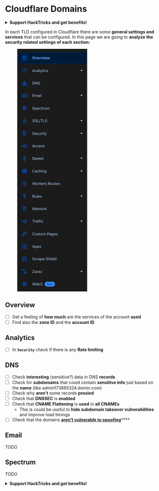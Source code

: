 # Cloudflare Domains

<details>

<summary><strong>Support HackTricks and get benefits!</strong></summary>

Do you work in a **cybersecurity company**? Do you want to see your **company advertised in HackTricks**? or do you want to have access the **latest version of the PEASS or download HackTricks in PDF**? Check the [**SUBSCRIPTION PLANS**](https://github.com/sponsors/carlospolop)!

Discover [**The PEASS Family**](https://opensea.io/collection/the-peass-family), our collection of exclusive [**NFTs**](https://opensea.io/collection/the-peass-family)

Get the [**official PEASS & HackTricks swag**](https://peass.creator-spring.com)

**Join the** [**💬**](https://emojipedia.org/speech-balloon/) [**Discord group**](https://discord.gg/hRep4RUj7f) or the [**telegram group**](https://t.me/peass) or **follow** me on **Twitter** [**🐦**](https://github.com/carlospolop/hacktricks/tree/7af18b62b3bdc423e11444677a6a73d4043511e9/\[https:/emojipedia.org/bird/README.md)[**@carlospolopm**](https://twitter.com/carlospolopm)**.**

**Share your hacking tricks submitting PRs to the** [**hacktricks github repo**](https://github.com/carlospolop/hacktricks)**.**

</details>

In each TLD configured in Cloudflare there are some **general settings and services** that can be configured. In this page we are going to **analyze the security related settings of each section:**

<figure><img src="../../.gitbook/assets/image.png" alt=""><figcaption></figcaption></figure>

## Overview

* [ ] Get a feeling of **how much** are the services of the account **used**
* [ ] Find also the **zone ID** and the **account ID**

## Analytics

* [ ] In **`Security`** check if there is any **Rate limiting**&#x20;

## DNS

* [ ] Check **interesting** (sensitive?) data in DNS **records**
* [ ] Check for **subdomains** that could contain **sensitive info** just based on the **name** (like admin173865324.domin.com)
* [ ] Check why **aren't** some records **proxied**
* [ ] Check that **DNSSEC** is **enabled**
* [ ] Check that **CNAME Flattening** is **used** in **all CNAMEs**
  * This is could be useful to **hide subdomain takeover vulnerabilities** and improve load timings
* [ ] Check that the domains [**aren't vulnerable to spoofing**](https://book.hacktricks.xyz/network-services-pentesting/pentesting-smtp#mail-spoofing)****

## **Email**

TODO

## Spectrum

TODO

<details>

<summary><strong>Support HackTricks and get benefits!</strong></summary>

Do you work in a **cybersecurity company**? Do you want to see your **company advertised in HackTricks**? or do you want to have access the **latest version of the PEASS or download HackTricks in PDF**? Check the [**SUBSCRIPTION PLANS**](https://github.com/sponsors/carlospolop)!

Discover [**The PEASS Family**](https://opensea.io/collection/the-peass-family), our collection of exclusive [**NFTs**](https://opensea.io/collection/the-peass-family)

Get the [**official PEASS & HackTricks swag**](https://peass.creator-spring.com)

**Join the** [**💬**](https://emojipedia.org/speech-balloon/) [**Discord group**](https://discord.gg/hRep4RUj7f) or the [**telegram group**](https://t.me/peass) or **follow** me on **Twitter** [**🐦**](https://github.com/carlospolop/hacktricks/tree/7af18b62b3bdc423e11444677a6a73d4043511e9/\[https:/emojipedia.org/bird/README.md)[**@carlospolopm**](https://twitter.com/carlospolopm)**.**

**Share your hacking tricks submitting PRs to the** [**hacktricks github repo**](https://github.com/carlospolop/hacktricks)**.**

</details>
